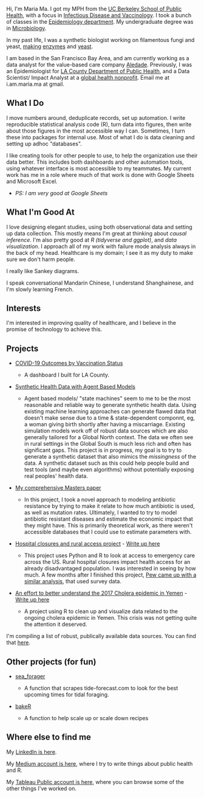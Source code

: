 
Hi, I'm Maria Ma. I got my MPH from the [UC Berkeley School of Public Health](http://sph.berkeley.edu/), with a focus in [Infectious Disease and Vaccinology](http://microbe.berkeley.edu). I took a bunch of classes in the [Epidemiology department](https://grad.berkeley.edu/program/epidemiology/). My undergraduate degree was in [Microbiology](http://microbiology.ucdavis.edu).

In my past life, I was a synthetic biologist working on filamentous fungi and yeast, [making](https://www.google.com/patents/WO2016062857A1?cl=pt) [enzymes](http://www.google.com.pg/patents/WO2016062855A1?cl=en) and [yeast](https://ethanolproducer.com/articles/dupont-launches-synerxia-fermentation-system-13456).

I am based in the San Francisco Bay Area, and am currently working as a data analyst for the value-based care company [Aledade](https://aledade.com/). Previously, I was an Epidemiologist for [LA County Department of Public Health](http://publichealth.lacounty.gov/), and a Data Scientist/ Impact Analyst at a [global health nonprofit](http://medicmobile.org). Email me at i.am.maria.ma at gmail.

## What I Do
I move numbers around, deduplicate records, set up automation. I write reproducible statistical analysis code (R), turn data into figures, then write about those figures in the most accessible way I can. Sometimes, I turn these into packages for internal use. Most of what I do is data cleaning and setting up adhoc "databases".

I like creating tools for other people to use, to help the organization use their data better. This includes both dashboards and other automation tools, using whatever interface is most accessible to my teammates. My current work has me in a role where much of that work is done with Google Sheets and Microsoft Excel. 
* *PS: I am very good at Google Sheets*

## What I'm Good At
I love designing elegant studies, using both observational data and setting up data collection. This mostly means I'm great at thinking about *causal inference*. 
I'm also pretty good at *R (tidyverse and ggplot)*, and *data visualization*. I approach all of my work with failure mode analysis always in the back of my head. Healthcare is my domain; I see it as my duty to make sure we don't harm people. 

I really like Sankey diagrams. 

I speak conversational Mandarin Chinese, I understand Shanghainese, and I'm slowly learning French. 

## Interests
I'm interested in improving quality of healthcare, and I believe in the promise of technology to achieve this.

## Projects 

* [COVID-19 Outcomes by Vaccination Status](http://dashboard.publichealth.lacounty.gov/outcomes_by_vaccination_status/)
  * A dashboard I built for LA County. 

* [Synthetic Health Data with Agent Based Models](https://github.com/marialma/ABM-synth-data) 
  *   Agent based models/ "state machines" seem to me to be the most reasonable and reliable way to generate synthetic health data. Using existing machine learning approaches can generate flawed data that doesn't make sense due to a time & state-dependent componnt, eg, a woman giving birth shortly after having a miscarriage. Existing simulation models work off of robust data sources which are also generally tailored for a Global North context. The data we often see in rural settings in the Global South is much less rich and often has significant gaps. This project is in progress, my goal is to try to generate a synthetic dataset that also mimics the *missingness* of the data. A synthetic dataset such as this could help people build and test tools (and maybe even algorithms) without potentially exposing real peoples' health data. 

* [My comprehensive Masters paper](https://github.com/marialma/Capstone-Paper)
  * In this project, I took a novel approach to modeling antibiotic resistance by trying to make it relate to how much antibiotic is used, as well as mutation rates. Ultimately, I wanted to try to model antibiotic resistant diseases and estimate the economic impact that they might have. This is primarily theoretical work, as there weren't accessible databases that I could use to estimate parameters with.
  
* [Hospital closures and rural access project](https://github.com/marialma/small-things/tree/master/urgent_care_project) - [Write up here](https://medium.com/@maria.ma/urgent-care-access-in-the-united-states-rural-hospital-closures-8a68c4ae612)  
  *  This project uses Python and R to look at access to emergency care across the US. Rural hospital closures impact health access for an already disadvantaged population. I was interested in seeing by how much. A few months after I finished this project, [Pew came up with a similar analysis](https://www.pewresearch.org/fact-tank/2018/12/12/how-far-americans-live-from-the-closest-hospital-differs-by-community-type/), that used survey data. 

* [An effort to better understand the 2017 Cholera epidemic in Yemen](https://github.com/marialma/2017-Cholera-in-Yemen) - [Write up here](https://medium.com/@maria.ma/progression-of-the-ongoing-cholera-outbreak-in-yemen-4d370b38afac) 
  * A project using R to clean up and visualize data related to the ongoing cholera epidemic in Yemen. This crisis was not getting quite the attention it deserved. 

I'm compiling a list of robust, publically available data sources. You can find that [here](https://marialma.github.io/Public-Data-Sets/). 

## Other projects (for fun)

* [sea_forager](https://github.com/marialma/sea_forager)
  * A function that scrapes tide-forecast.com to look for the best upcoming times for tidal foraging.

* [bakeR](https://github.com/marialma/bakeR)
  * A function to help scale up or scale down recipes

## Where else to find me

My [LinkedIn is here](https://www.linkedin.com/in/marialma/).

My [Medium account is here](https://maria-ma.medium.com/), where I try to write things about public health and R. 

My [Tableau Public account is here](https://public.tableau.com/profile/maria.ma5849#!), where you can browse some of the other things I've worked on. 

